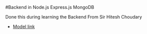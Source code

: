 #Backend in Node.js Express.js MongoDB

Done this during learning the Backend From Sir Hitesh Choudary

- [Model link](https://app.eraser.io/workspace/YtPqZ1VogxGy1jzIDkzj)
